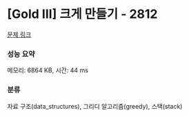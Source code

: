# [Gold III] 크게 만들기 - 2812 

[문제 링크](https://www.acmicpc.net/problem/2812) 

### 성능 요약

메모리: 6864 KB, 시간: 44 ms

### 분류

자료 구조(data_structures), 그리디 알고리즘(greedy), 스택(stack)


